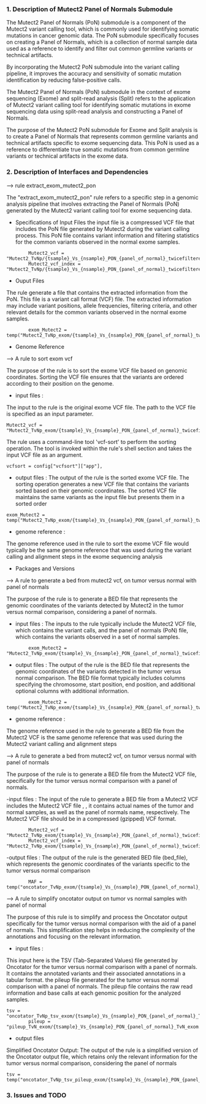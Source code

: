 ### 1. Description of Mutect2 Panel of Normals Submodule

The Mutect2 Panel of Normals (PoN) submodule is a component of the Mutect2 variant calling tool, which is commonly used for identifying somatic mutations in cancer genomic data. The PoN submodule specifically focuses on creating a Panel of Normals, which is a collection of normal sample data used as a reference to identify and filter out common germline variants or technical artifacts.

By incorporating the Mutect2 PoN submodule into the variant calling pipeline, it improves the accuracy and sensitivity of somatic mutation identification by reducing false-positive calls.

The Mutect2 Panel of Normals (PoN) submodule in the context of exome sequencing (Exome) and split-read analysis (Split) refers to the application of Mutect2 variant calling tool for identifying somatic mutations in exome sequencing data using split-read analysis and constructing a Panel of Normals.

The purpose of the Mutect2 PoN submodule for Exome and Split analysis is to create a Panel of Normals that represents common germline variants and technical artifacts specific to exome sequencing data. This PoN is used as a reference to differentiate true somatic mutations from common germline variants or technical artifacts in the exome data.

### 2. Description of Interfaces and Dependencies

--> rule extract_exom_mutect2_pon

The "extract_exom_mutect2_pon" rule refers to a specific step in a genomic analysis pipeline that involves extracting the Panel of Normals (PoN) generated by the Mutect2 variant calling tool for exome sequencing data.

- Specifications of Input Files
the input file is a compressed VCF file that includes the PoN file generated by Mutect2 during the variant calling process. This PoN file contains variant information and filtering statistics for the common variants observed in the normal exome samples.
```
        Mutect2_vcf = "Mutect2_TvNp/{tsample}_Vs_{nsample}_PON_{panel_of_normal}_twicefiltered_TvNp.vcf.gz",
        Mutect2_vcf_index = "Mutect2_TvNp/{tsample}_Vs_{nsample}_PON_{panel_of_normal}_twicefiltered_TvNp.vcf.gz.tbi"
```
- Ouput Files

The rule generate a file that contains the extracted information from the PoN. This file is a variant call format (VCF) file. The extracted information may include variant positions, allele frequencies, filtering criteria, and other relevant details for the common variants observed in the normal exome samples.
```
        exom_Mutect2 = temp("Mutect2_TvNp_exom/{tsample}_Vs_{nsample}_PON_{panel_of_normal}_twicefiltered_TvNp_exom_unsorted.vcf.gz")
```
- Genome Reference

--> A rule to sort exom vcf

The purpose of the rule is to sort the exome VCF file based on genomic coordinates. Sorting the VCF file ensures that the variants are ordered according to their position on the genome.

- input files :

The input to the rule is the original exome VCF file. The path to the VCF file is specified as an input parameter.
```
Mutect2_vcf = "Mutect2_TvNp_exom/{tsample}_Vs_{nsample}_PON_{panel_of_normal}_twicefiltered_TvNp_exom_unsorted.vcf.gz"
```
The rule uses a command-line tool 'vcf-sort' to perform the sorting operation. The tool is invoked within the rule's shell section and takes the input VCF file as an argument.
```
vcfsort = config["vcfsort"]["app"],
```
- output files :
The output of the rule is the sorted exome VCF file. 
The sorting operation generates a new VCF file that contains the variants sorted based on their genomic coordinates. The sorted VCF file maintains the same variants as the input file but presents them in a sorted order
```
exom_Mutect2 = temp("Mutect2_TvNp_exom/{tsample}_Vs_{nsample}_PON_{panel_of_normal}_twicefiltered_TvNp_exom.vcf.gz")
```
- genome reference :

The genome reference used in the rule to sort the exome VCF file would typically be the same genome reference that was used during the variant calling and alignment steps in the exome sequencing analysis

- Packages and Versions

--> A rule to generate a bed from mutect2 vcf, on tumor versus normal with panel of normals

The purpose of the rule is to generate a BED file that represents the genomic coordinates of the variants detected by Mutect2 in the tumor versus normal comparison, considering a panel of normals.

- input files :
The inputs to the rule typically include the Mutect2 VCF file, which contains the variant calls, and the panel of normals (PoN) file, which contains the variants observed in a set of normal samples.
```
        exom_Mutect2 = "Mutect2_TvNp_exom/{tsample}_Vs_{nsample}_PON_{panel_of_normal}_twicefiltered_TvNp_exom.vcf.gz"
```
- output files :
The output of the rule is the BED file that represents the genomic coordinates of the variants detected in the tumor versus normal comparison. The BED file format typically includes columns specifying the chromosome, start position, end position, and additional optional columns with additional information.
```
        exom_Mutect2 = temp("Mutect2_TvNp_exom/{tsample}_Vs_{nsample}_PON_{panel_of_normal}_twicefiltered_TvNp_exom.vcf.gz.tbi")
```
- genome reference :

The genome reference used in the rule to generate a BED file from the Mutect2 VCF is the same genome reference that was used during the Mutect2 variant calling and alignment steps

--> A rule to generate a bed from mutect2 vcf, on tumor versus normal with panel of normals

The purpose of the rule is to generate a BED file from the Mutect2 VCF file, specifically for the tumor versus normal comparison with a panel of normals.

-input files :
The input of the rule to generate a BED file from a Mutect2 VCF includes the Mutect2 VCF file , , it contains actual names of the tumor and normal samples, as well as the panel of normals name, respectively. The Mutect2 VCF file should be in a compressed (gzipped) VCF format.
```
        Mutect2_vcf = "Mutect2_TvNp_exom/{tsample}_Vs_{nsample}_PON_{panel_of_normal}_twicefiltered_TvNp_exom.vcf.gz",
        Mutect2_vcf_index = "Mutect2_TvNp_exom/{tsample}_Vs_{nsample}_PON_{panel_of_normal}_twicefiltered_TvNp_exom.vcf.gz.tbi"
```
-output files :
The output of the rule is the generated BED file (bed_file), which represents the genomic coordinates of the variants specific to the tumor versus normal comparison 
```
        MAF = temp("oncotator_TvNp_exom/{tsample}_Vs_{nsample}_PON_{panel_of_normal}_annotated_TvNp_exom.TCGAMAF")
```
--> A rule to simplify oncotator output on tumor vs normal samples with panel of normal

The purpose of this rule is to simplify and process the Oncotator output specifically for the tumor versus normal comparison with the aid of a panel of normals. This simplification step helps in reducing the complexity of the annotations and focusing on the relevant information.

- input files :

This input here is the TSV (Tab-Separated Values) file generated by Oncotator for the tumor versus normal comparison with a panel of normals. It contains the annotated variants and their associated annotations in a tabular format.
the pileup file generated for the tumor versus normal comparison with a panel of normals. The pileup file contains the raw read information and base calls at each genomic position for the analyzed samples.
```
tsv = "oncotator_TvNp_tsv_exom/{tsample}_Vs_{nsample}_PON_{panel_of_normal}_TvNp_exom.tsv",
        pileup = "pileup_TvN_exom/{tsample}_Vs_{nsample}_PON_{panel_of_normal}_TvN_exom.pileup.gz"
```

- output files 

Simplified Oncotator Output: The output of the rule is a simplified version of the Oncotator output file, which retains only the relevant information for the tumor versus normal comparison, considering the panel of normals
```
tsv = temp("oncotator_TvNp_tsv_pileup_exom/{tsample}_Vs_{nsample}_PON_{panel_of_normal}_TvNp_with_pileup_exom.tsv")
```
### 3. Issues and TODO
